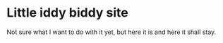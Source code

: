 # Little iddy biddy site

Not sure what I want to do with it yet, but here it is and here it shall stay.
